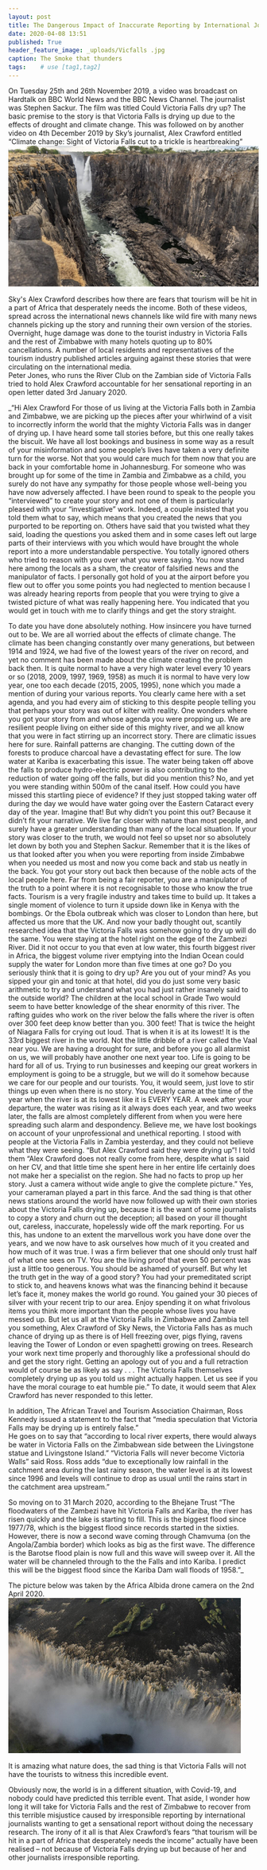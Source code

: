 ```yaml
---
layout: post
title: The Dangerous Impact of Inaccurate Reporting by International Journalists’ in their aim to Create Sensational New Stories.
date: 2020-04-08 13:51
published: True
header_feature_image: _uploads/Vicfalls .jpg
caption: The Smoke that thunders
tags:    # use [tag1,tag2]
---
```

On Tuesday 25th  and 26th November 2019, a video was broadcast on Hardtalk on BBC World News and the BBC News Channel. The journalist was Stephen Sackur.  The film was titled Could Victoria Falls dry up?
The basic premise to the story is that Victoria Falls is drying up due to the effects of drought and climate change.
This was followed on by another video on 4th December 2019 by Sky’s journalist, Alex Crawford entitled  “Climate change: Sight of Victoria Falls cut to a trickle is heartbreaking”
[![Dried up Victoria Falls](/_uploads/dried-up-victoria-falls.png)](/_uploads/dried-up-victoria-falls.png)

Sky's Alex Crawford describes how there are fears that tourism will be hit in a part of Africa that desperately needs the income.
Both of these videos, spread across the international news channels like wild fire with many news channels picking up the story and running their own version of the stories.  
Overnight, huge damage was done to the tourist industry in Victoria Falls and the rest of Zimbabwe with many hotels quoting up to 80% cancellations.
A number of local residents and representatives of the tourism industry published articles arguing against these stories that were circulating on the international media.  
Peter Jones, who runs the River Club on the Zambian side of Victoria Falls tried to hold Alex Crawford accountable for her sensational reporting in an open letter dated 3rd January 2020.

_“Hi Alex Crawford
For those of us living at the Victoria Falls both in Zambia and Zimbabwe, we are picking up the pieces after your whirlwind of a visit to incorrectly inform the world that the mighty Victoria Falls was in danger of drying up.
I have heard some tall stories before, but this one really takes the biscuit.
We have all lost bookings and business in some way as a result of your misinformation and some people’s lives have taken a very definite turn for the worse. Not that you would care much for them now that you are back in your comfortable home in Johannesburg.
For someone who was brought up for some of the time in Zambia and Zimbabwe as a child, you surely do not have any sympathy for those people whose well-being you have now adversely affected.
I have been round to speak to the people you “interviewed” to create your story and not one of them is particularly pleased with your “investigative” work. Indeed, a couple insisted that you told them what to say, which means that you created the news that you purported to be reporting on.
Others have said that you twisted what they said, loading the questions you asked them and in some cases left out large parts of their interviews with you which would have brought the whole report into a more understandable perspective.
You totally ignored others who tried to reason with you over what you were saying.
You now stand here among the locals as a sham, the creator of falsified news and the manipulator of facts.
I personally got hold of you at the airport before you flew out to offer you some points you had neglected to mention because I was already hearing reports from people that you were trying to give a twisted picture of what was really happening here. You indicated that you would get in touch with me to clarify things and get the story straight.

To date you have done absolutely nothing. How insincere you have turned out to be. We are all worried about the effects of climate change. The climate has been changing constantly over many generations, but between 1914 and 1924, we had five of the lowest years of the river on record, and yet no comment has been made about the climate creating the problem back then.
It is quite normal to have a very high water level every 10 years or so (2018, 2009, 1997, 1969, 1958) as much it is normal to have very low year, one too each decade (2015, 2005, 1995), none which you made a mention of during your various reports.
You clearly came here with a set agenda, and you had every aim of sticking to this despite people telling you that perhaps your story was out of kilter with reality.
One wonders where you got your story from and whose agenda you were propping up. We are resilient people living on either side of this mighty river, and we all know that you were in fact stirring up an incorrect story.
There are climatic issues here for sure. Rainfall patterns are changing. The cutting down of the forests to produce charcoal have a devastating effect for sure.
The low water at Kariba is exacerbating this issue. The water being taken off above the falls to produce hydro-electric power is also contributing to the reduction of water going off the falls, but did you mention this? No, and yet you were standing within 500m of the canal itself.
How could you have missed this startling piece of evidence? If they just stopped taking water off during the day we would have water going over the Eastern Cataract every day of the year. Imagine that! But why didn’t you point this out? Because it didn’t fit your narrative.
We live far closer with nature than most people, and surely have a greater understanding than many of the local situation. If your story was closer to the truth, we would not feel so upset nor so absolutely let down by both you and Stephen Sackur.
Remember that it is the likes of us that looked after you when you were reporting from inside Zimbabwe when you needed us most and now you come back and stab us neatly in the back.
You got your story out back then because of the noble acts of the local people here.
Far from being a fair reporter, you are a manipulator of the truth to a point where it is not recognisable to those who know the true facts. Tourism is a very fragile industry and takes time to build up. It takes a single moment of violence to turn it upside down like in Kenya with the bombings. Or the Ebola outbreak which was closer to London than here, but affected us more that the UK.
And now your badly thought out, scantily researched idea that the Victoria Falls was somehow going to dry up will do the same. You were staying at the hotel right on the edge of the Zambezi River. Did it not occur to you that even at low water, this fourth biggest river in Africa, the biggest volume river emptying into the Indian Ocean could supply the water for London more than five times at one go?
Do you seriously think that it is going to dry up? Are you out of your mind? As you sipped your gin and tonic at that hotel, did you do just some very basic arithmetic to try and understand what you had just rather insanely said to the outside world?
The children at the local school in Grade Two would seem to have better knowledge of the shear enormity of this river.
The rafting guides who work on the river below the falls where the river is often over 300 feet deep know better than you. 300 feet! That is twice the height of Niagara Falls for crying out loud. That is when it is at its lowest! It is the 33rd biggest river in the world.
Not the little dribble of a river called the Vaal near you. We are having a drought for sure, and before you go all alarmist on us, we will probably have another one next year too.
Life is going to be hard for all of us. Trying to run businesses and keeping our great workers in employment is going to be a struggle, but we will do it somehow because we care for our people and our tourists. You, it would seem, just love to stir things up even when there is no story.
You cleverly came at the time of the year when the river is at its lowest like it is EVERY YEAR. A week after your departure, the water was rising as it always does each year, and two weeks later, the falls are almost completely different from when you were here spreading such alarm and despondency.
Believe me, we have lost bookings on account of your unprofessional and unethical reporting.
I stood with people at the Victoria Falls in Zambia yesterday, and they could not believe what they were seeing.
“But Alex Crawford said they were drying up”! I told them “Alex Crawford does not really come from here, despite what is said on her CV, and that little time she spent here in her entire life certainly does not make her a specialist on the region. She had no facts to prop up her story. Just a camera without wide angle to give the complete picture.”
Yes, your cameraman played a part in this farce. And the sad thing is that other news stations around the world have now followed up with their own stories about the Victoria Falls drying up, because it is the want of some journalists to copy a story and churn out the deception; all based on your ill thought out, careless, inaccurate, hopelessly wide off the mark reporting.
For us this, has undone to an extent the marvellous work you have done over the years, and we now have to ask ourselves how much of it you created and how much of it was true. I was a firm believer that one should only trust half of what one sees on TV.
You are the living proof that even 50 percent was just a little too generous. You should be ashamed of yourself. But why let the truth get in the way of a good story?
You had your premeditated script to stick to, and heavens knows what was the financing behind it because let’s face it, money makes the world go round.
You gained your 30 pieces of silver with your recent trip to our area. Enjoy spending it on what frivolous items you think more important than the people whose lives you have messed up.
But let us all at the Victoria Falls in Zimbabwe and Zambia tell you something, Alex Crawford of Sky News, the Victoria Falls has as much chance of drying up as there is of Hell freezing over, pigs flying, ravens leaving the Tower of London or even spaghetti growing on trees.
Research your work next time properly and thoroughly like a professional should do and get the story right. Getting an apology out of you and a full retraction would of course be as likely as say . . . The Victoria Falls themselves completely drying up as you told us might actually happen.
Let us see if you have the moral courage to eat humble pie.”
To date, it would seem that Alex Crawford has never responded to this letter.

In addition, The African Travel and Tourism Association Chairman, Ross Kennedy issued a statement to the fact that “media speculation that Victoria Falls may be drying up is entirely false.”  
He goes on to say that “according to local river experts, there would always be water in Victoria Falls on the Zimbabwean side between the Livingstone statue and Livingstone Island.”
“Victoria Falls will never become Victoria Walls” said Ross.
Ross adds “due to exceptionally low rainfall in the catchment area during the last rainy season, the water level is at its lowest since 1996 and levels will continue to drop as usual until the rains start in the catchment area upstream.”

So moving on to 31 March 2020, according to the Bhejane Trust “The floodwaters of the Zambezi have hit Victoria Falls and Kariba, the river has risen quickly and the lake is starting to fill.  This is the biggest flood since 1977/78, which is the biggest flood since records started in the sixties.  However, there is now a second wave coming through Chamvuma (on the Angola/Zambia border) which looks as big as the first wave.  The difference is the Barotse flood plain is now full and this wave will sweep over it.  All the water will be channeled through to the the Falls and into Kariba.  I predict this will be the biggest flood since the Kariba Dam wall floods of 1958.”_

 The picture below was taken by the Africa Albida drone camera on the 2nd April 2020.
 [![Drone picture April 2020](/_uploads/drone-picture-april-2020.png)](/_uploads/drone-picture-april-2020.png)

 It is amazing what nature does, the sad thing is that Victoria Falls will not have the tourists to witness this incredible event.

 Obviously now, the world is in a different situation, with Covid-19, and nobody could have predicted this terrible event.  That aside, I wonder how long it will take for Victoria Falls and the rest of Zimbabwe to recover from this terrible misjustice caused by irresponsible reporting by international journalists wanting to get a sensational report without doing the necessary research.
 The irony of it all is that Alex Crawford’s fears “that tourism will be hit in a part of Africa that desperately needs the income” actually have been realised – not because of Victoria Falls drying up but because of her and other journalists irresponsible reporting.
